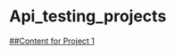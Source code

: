 # Api_testing_projects
[##Content for Project 1]([https://pages.github.com](https://github.com/JAFAR1234567/Api_testing_projects/tree/main/project_1)https://github.com/JAFAR1234567/Api_testing_projects/tree/main/project_1/)
